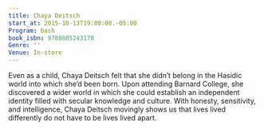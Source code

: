 ```yaml
---
title: Chaya Deitsch
start_at: 2015-10-13T19:00:00.-05:00
Program: bash
book_isbn: 9780805243178
Genre: ''
Venue: In-store
---
```


Even as a child, Chaya Deitsch felt that she didn’t belong in the Hasidic world into which she’d been born. Upon attending Barnard College, she discovered a wider world in which she could establish an independent identity filled with secular knowledge and culture. With honesty, sensitivity, and intelligence, Chaya Deitsch movingly shows us that lives lived differently do not have to be lives lived apart.